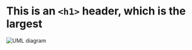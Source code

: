 # This is an `<h1>` header, which is the largest

![UML diagram](https://cdn-images.visual-paradigm.com/guide/uml/uml-class-diagram-tutorial/17-class-diagram-example-order-system.png)


